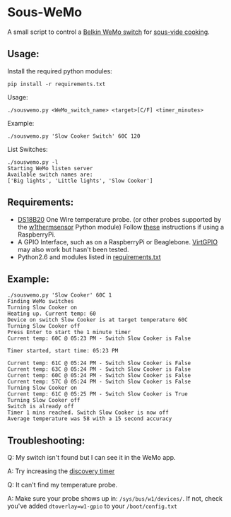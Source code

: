 Sous-WeMo
========

A small script to control a [Belkin WeMo switch](http://www.belkin.com/uk/F7C027-Belkin/p/P-F7C027/) for [sous-vide cooking](https://en.wikipedia.org/wiki/Sous-vide).

Usage:
------
Install the required python modules:

    pip install -r requirements.txt

Usage:

    ./souswemo.py <WeMo_switch_name> <target>[C/F] <timer_minutes>

Example:

    ./souswemo.py 'Slow Cooker Switch' 60C 120

List Switches:

    ./souswemo.py -l
    Starting WeMo listen server
    Available switch names are:
    ['Big lights', 'Little lights', 'Slow Cooker']

Requirements:
-------------
* [DS18B20](https://www.adafruit.com/search?q=DS18B20) One Wire temperature probe. (or other probes supported by the [w1thermsensor](https://github.com/timofurrer/w1thermsensor) Python module)
Follow [these](http://www.modmypi.com/blog/ds18b20-one-wire-digital-temperature-sensor-and-the-raspberry-pi) instructions if using a RaspberryPi.
* A GPIO Interface, such as on a RaspberryPi or Beaglebone. [VirtGPIO](https://github.com/BLavery/virtual-GPIO) may also work but hasn't been tested.
* Python2.6 and modules listed in [requirements.txt](https://raw.githubusercontent.com/detobate/sous-wemo/master/requirements.txt)


Example:
--------

    ./souswemo.py 'Slow Cooker' 60C 1
    Finding WeMo switches
    Turning Slow Cooker on
    Heating up. Current temp: 60
    Device on switch Slow Cooker is at target temperature 60C
    Turning Slow Cooker off
    Press Enter to start the 1 minute timer
    Current temp: 60C @ 05:23 PM - Switch Slow Cooker is False

    Timer started, start time: 05:23 PM

    Current temp: 61C @ 05:24 PM - Switch Slow Cooker is False
    Current temp: 63C @ 05:24 PM - Switch Slow Cooker is False
    Current temp: 60C @ 05:24 PM - Switch Slow Cooker is False
    Current temp: 57C @ 05:24 PM - Switch Slow Cooker is False
    Turning Slow Cooker on
    Current temp: 61C @ 05:25 PM - Switch Slow Cooker is True
    Turning Slow Cooker off
    Switch is already off
    Timer 1 mins reached. Switch Slow Cooker is now off
    Average temperature was 58 with a 15 second accuracy


Troubleshooting:
----------------
Q: My switch isn't found but I can see it in the WeMo app.

A: Try increasing the [discovery timer](https://github.com/detobate/sous-wemo/blob/master/souswemo.py#L84)

Q: It can't find my temperature probe.

A: Make sure your probe shows up in: ``/sys/bus/w1/devices/``.  If not, check you've added `dtoverlay=w1-gpio` to your `/boot/config.txt`
